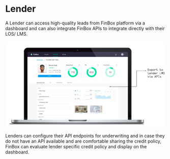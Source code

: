 # Lender
A Lender can access high-quality leads from FinBox platform via a dashboard and can also integrate FinBox APIs to integrate directly with their LOS/ LMS.

<img src="/lending_dashboard.png" alt="Lending Dashboard" />

Lenders can configure their API endpoints for underwriting and in case they do not have an API available and are comfortable sharing the credit policy, FinBox can evaluate lender specific credit policy and display on the dashboard.